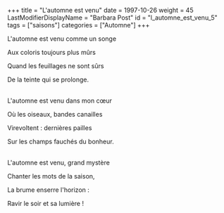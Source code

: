 +++
title = "L'automne est venu"
date = 1997-10-26
weight = 45
LastModifierDisplayName = "Barbara Post"
id = "l_automne_est_venu_5"
tags = ["saisons"]
categories = ["Automne"]
+++

L'automne est venu comme un songe

Aux coloris toujours plus mûrs

Quand les feuillages ne sont sûrs

De la teinte qui se prolonge.

 \
L'automne est venu dans mon cœur

Où les oiseaux, bandes canailles

Virevoltent : dernières pailles

Sur les champs fauchés du bonheur.

 \
L'automne est venu, grand mystère

Chanter les mots de la saison,

La brume enserre l'horizon :

Ravir le soir et sa lumière !
